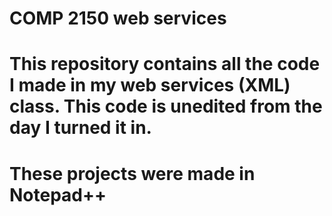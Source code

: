# COMP 2150 web services
# This repository contains all the code I made in my web services (XML) class. This code is unedited from the day I turned it in.
# These projects were made in Notepad++